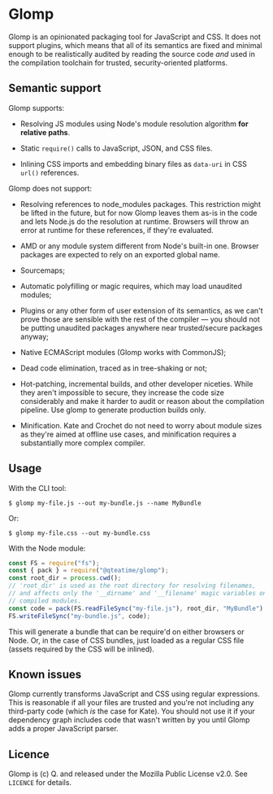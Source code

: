 # Glomp

Glomp is an opinionated packaging tool for JavaScript and CSS. It does not
support plugins, which means that all of its semantics are fixed and minimal
enough to be realistically audited by reading the source code _and_ used in
the compilation toolchain for trusted, security-oriented platforms.

## Semantic support

Glomp supports:

- Resolving JS modules using Node's module resolution algorithm **for relative paths**.

- Static `require()` calls to JavaScript, JSON, and CSS files.

- Inlining CSS imports and embedding binary files as `data-uri` in CSS `url()` references.

Glomp does not support:

- Resolving references to node_modules packages. This restriction might be lifted in the future, but for now Glomp leaves them as-is in the code and lets Node.js do the resolution at runtime. Browsers will throw an error at runtime for these references, if they're evaluated.

- AMD or any module system different from Node's built-in one. Browser packages are expected to rely on an exported global name.

- Sourcemaps;

- Automatic polyfilling or magic requires, which may load unaudited modules;

- Plugins or any other form of user extension of its semantics, as we can't prove those are sensible with the rest of the compiler — you should not be putting unaudited packages anywhere near trusted/secure packages anyway;

- Native ECMAScript modules (Glomp works with CommonJS);

- Dead code elimination, traced as in tree-shaking or not;

- Hot-patching, incremental builds, and other developer niceties. While they aren't impossible to secure, they increase the code size considerably and make it harder to audit or reason about the compilation pipeline. Use glomp to generate production builds only.

- Minification. Kate and Crochet do not need to worry about module sizes as they're aimed at offline use cases, and minification requires a substantially more complex compiler.

## Usage

With the CLI tool:

```shell
$ glomp my-file.js --out my-bundle.js --name MyBundle
```

Or:

```shell
$ glomp my-file.css --out my-bundle.css
```

With the Node module:

```js
const FS = require("fs");
const { pack } = require("@qteatime/glomp");
const root_dir = process.cwd();
// 'root_dir' is used as the root directory for resolving filenames,
// and affects only the '__dirname' and '__filename' magic variables on
// compiled modules.
const code = pack(FS.readFileSync("my-file.js"), root_dir, "MyBundle");
FS.writeFileSync("my-bundle.js", code);
```

This will generate a bundle that can be require'd on either browsers or Node.
Or, in the case of CSS bundles, just loaded as a regular CSS file (assets
required by the CSS will be inlined).

## Known issues

Glomp currently transforms JavaScript and CSS using regular expressions. This is reasonable if all your files are trusted and you're not including any third-party code (which _is_ the case for Kate). You should not use it if your dependency graph includes code that wasn't written by you until Glomp adds a proper JavaScript parser.

## Licence

Glomp is (c) Q. and released under the Mozilla Public License v2.0.
See `LICENCE` for details.
